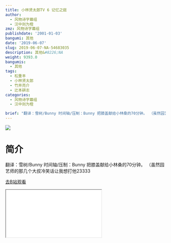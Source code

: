 ```yaml
---
title: 小林贤太郎TV 6 记忆之庭
author:
  - 风物诗字幕组
  - 汉中则为橙
zmz: 风物诗字幕组
publishdate: '2001-01-03'
bangumi: 其他
date: '2019-06-07'
slug: 2019-06-07-NA-54683035
description: 其他&#8226;NA
weight: 9393.0
bangumis:
  - 其他
tags:
  - 松重丰
  - 小林贤太郎
  - 竹井亮介
  - 辻本耕志
categories:
  - 风物诗字幕组
  - 汉中则为橙

brief: "翻译：雪树/Bunny 时间轴/压制：Bunny 把膝盖献给小林桑的70分钟。 （虽然园艺师的那几个大叔冷笑话让我想打他23333"
---
```

![](https://raw.githubusercontent.com/tcgriffith/owaraisite/master/static/tmpimg/28aecb2bd6eda3d0b3ed8f0d2185100b449a25a0.jpg.480.jpg)
# 简介  
翻译：雪树/Bunny 时间轴/压制：Bunny
把膝盖献给小林桑的70分钟。
（虽然园艺师的那几个大叔冷笑话让我想打他23333  

[去B站观看](https://www.bilibili.com/video/av54683035/)
<div class ="resp-container"><iframe class="testiframe" src="//player.bilibili.com/player.html?aid=54683035"", scrolling="no", allowfullscreen="true" > </iframe></div> 
